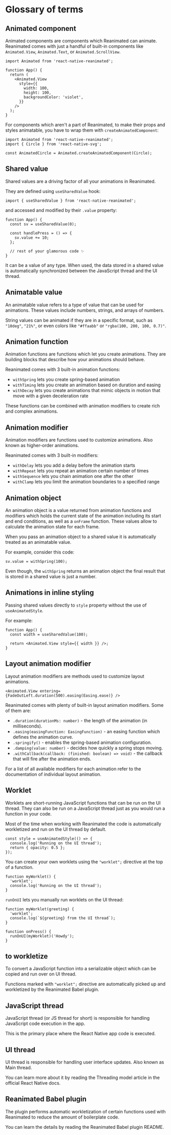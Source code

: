 # Glossary of terms

## Animated component

Animated components are components which Reanimated can animate. Reanimated comes with just a handful of built-in components like `Animated.View`, `Animated.Text`, or `Animated.ScrollView`.

```
import Animated from 'react-native-reanimated';

function App() {
  return (
    <Animated.View
      style={{
        width: 100,
        height: 100,
        backgroundColor: 'violet',
      }}
    />
  );
}
```

For components which aren't a part of Reanimated, to make their props and styles animatable, you have to wrap them with `createAnimatedComponent`:

```
import Animated from 'react-native-reanimated';
import { Circle } from 'react-native-svg';

const AnimatedCircle = Animated.createAnimatedComponent(Circle);
```

## Shared value

Shared values are a driving factor of all your animations in Reanimated.

They are defined using `useSharedValue` hook:

```
import { useSharedValue } from 'react-native-reanimated';
```

and accessed and modified by their `.value` property:

```
function App() {
  const sv = useSharedValue(0);

  const handlePress = () => {
    sv.value += 10;
  };

  // rest of your glamorous code ✨
}
```

It can be a value of any type. When used, the data stored in a shared value is automatically synchronized between the JavaScript thread and the UI thread.

## Animatable value

An animatable value refers to a type of value that can be used for animations. These values include numbers, strings, and arrays of numbers.

String values can be animated if they are in a specific format, such as `"10deg"`, `"21%"`, or even colors like `"#ffaabb"` or `"rgba(100, 200, 100, 0.7)"`.

## Animation function

Animation functions are functions which let you create animations. They are building blocks that describe how your animations should behave.

Reanimated comes with 3 built-in animation functions:

* `withSpring` lets you create spring-based animation
* `withTiming` lets you create an animation based on duration and easing
* `withDecay` lets you create animations that mimic objects in motion that move with a given deceleration rate

These functions can be combined with animation modifiers to create rich and complex animations.

## Animation modifier

Animation modifiers are functions used to customize animations. Also known as higher-order animations.

Reanimated comes with 3 built-in modifiers:

* `withDelay` lets you add a delay before the animation starts
* `withRepeat` lets you repeat an animation certain number of times
* `withSequence` lets you chain animation one after the other
* `withClamp` lets you limit the animation boundaries to a specified range

## Animation object

An animation object is a value returned from animation functions and modifiers which holds the current state of the animation including its start and end conditions, as well as a `onFrame` function. These values allow to calculate the animation state for each frame.

When you pass an animation object to a shared value it is automatically treated as an animatable value.

For example, consider this code:

```
sv.value = withSpring(100);
```

Even though, the `withSpring` returns an animation object the final result that is stored in a shared value is just a number.

## Animations in inline styling

Passing shared values directly to `style` property without the use of `useAnimatedStyle`.

For example:

```
function App() {
  const width = useSharedValue(100);

  return <Animated.View style={{ width }} />;
}
```

## Layout animation modifier

Layout animation modifiers are methods used to customize layout animations.

```
<Animated.View entering={FadeOutLeft.duration(500).easing(Easing.ease)} />
```

Reanimated comes with plenty of built-in layout animation modifiers. Some of them are:

* `.duration(durationMs: number)` - the length of the animation (in milliseconds).
* `.easing(easingFunction: EasingFunction)` - an easing function which defines the animation curve.
* `.springify()` - enables the spring-based animation configuration.
* `.damping(value: number)` - decides how quickly a spring stops moving.
* `.withCallback(callback: (finished: boolean) => void)` - the callback that will fire after the animation ends.

For a list of all available modifiers for each animation refer to the documentation of individual layout animation.

## Worklet

Worklets are short-running JavaScript functions that can be run on the UI thread. They can also be run on a JavaScript thread just as you would run a function in your code.

Most of the time when working with Reanimated the code is automatically workletized and run on the UI thread by default.

```
const style = useAnimatedStyle(() => {
  console.log('Running on the UI thread');
  return { opacity: 0.5 };
});
```

You can create your own worklets using the `"worklet";` directive at the top of a function.

```
function myWorklet() {
  'worklet';
  console.log('Running on the UI thread');
}
```

`runOnUI` lets you manually run worklets on the UI thread:

```
function myWorklet(greeting) {
  'worklet';
  console.log(`${greeting} from the UI thread`);
}

function onPress() {
  runOnUI(myWorklet)('Howdy');
}
```

## to workletize

To convert a JavaScript function into a serializable object which can be copied and run over on UI thread.

Functions marked with `"worklet";` directive are automatically picked up and workletized by the Reanimated Babel plugin.

## JavaScript thread

JavaScript thread (or JS thread for short) is responsible for handling JavaScript code execution in the app.

This is the primary place where the React Native app code is executed.

## UI thread

UI thread is responsible for handling user interface updates. Also known as Main thread.

You can learn more about it by reading the Threading model article in the official React Native docs.

## Reanimated Babel plugin

The plugin performs automatic workletization of certain functions used with Reanimated to reduce the amount of boilerplate code.

You can learn the details by reading the Reanimated Babel plugin README.
